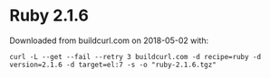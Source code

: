 # Ruby 2.1.6

Downloaded from buildcurl.com on 2018-05-02 with:

```
curl -L --get --fail --retry 3 buildcurl.com -d recipe=ruby -d version=2.1.6 -d target=el:7 -s -o "ruby-2.1.6.tgz"
```
